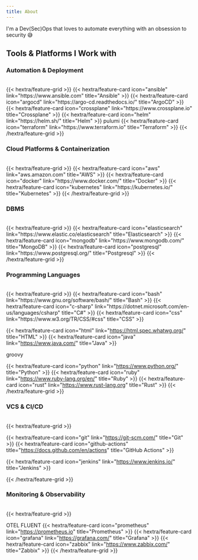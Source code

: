 ```yaml
---
title: About
---
```


I'm a Dev(Sec)Ops that loves to automate everything with an obsession to security 😅

## Tools & Platforms I Work with 
### Automation & Deployment 
<br />
{{< hextra/feature-grid >}}
{{< hextra/feature-card icon="ansible" link="https://www.ansible.com" title="Ansible" >}}
{{< hextra/feature-card icon="argocd" link="https://argo-cd.readthedocs.io/" title="ArgoCD" >}}
{{< hextra/feature-card icon="crossplane" link="https://www.crossplane.io" title="Crossplane" >}}
{{< hextra/feature-card icon="helm" link="https://helm.sh/" title="Helm" >}}
pulumi
{{< hextra/feature-card icon="terraform" link="https://www.terraform.io" title="Terraform" >}}
{{< /hextra/feature-grid >}}

### Cloud Platforms & Containerization 
<br />
{{< hextra/feature-grid >}}
{{< hextra/feature-card icon="aws" link="aws.amazon.com" title="AWS" >}}
{{< hextra/feature-card icon="docker" link="https://www.docker.com/" title="Docker" >}}
{{< hextra/feature-card icon="kubernetes" link="https://kubernetes.io/" title="Kubernetes" >}}
{{< /hextra/feature-grid >}}

### DBMS 
<br />
{{< hextra/feature-grid >}}
{{< hextra/feature-card icon="elasticsearch" link="https://www.elastic.co/elasticsearch" title="Elasticsearch" >}}
{{< hextra/feature-card icon="mongodb" link="https://www.mongodb.com/" title="MongoDB" >}}
{{< hextra/feature-card icon="postgresql" link="https://www.postgresql.org/" title="Postgresql" >}}
{{< /hextra/feature-grid >}}

### Programming Languages 
<br />
{{< hextra/feature-grid >}}
{{< hextra/feature-card icon="bash" link="https://www.gnu.org/software/bash/" title="Bash" >}}
{{< hextra/feature-card icon="c-sharp" link="https://dotnet.microsoft.com/en-us/languages/csharp" title="C#" >}}
{{< hextra/feature-card icon="css" link="https://www.w3.org/TR/CSS/#css" title="CSS" >}}



{{< hextra/feature-card icon="html" link="https://html.spec.whatwg.org/" title="HTML" >}}
{{< hextra/feature-card icon="java" link="https://www.java.com/" title="Java" >}}

groovy

{{< hextra/feature-card icon="python" link="https://www.python.org/" title="Python" >}}
{{< hextra/feature-card icon="ruby" link="https://www.ruby-lang.org/en/" title="Ruby" >}}
{{< hextra/feature-card icon="rust" link="https://www.rust-lang.org" title="Rust" >}}
{{< /hextra/feature-grid >}}

### VCS & CI/CD
<br />
{{< hextra/feature-grid >}}

{{< hextra/feature-card icon="git" link="https://git-scm.com/" title="Git" >}}
{{< hextra/feature-card icon="github-actions" title="https://docs.github.com/en/actions" title="GitHub Actions" >}}


{{< hextra/feature-card icon="jenkins" link="https://www.jenkins.io/" title="Jenkins" >}}



{{< /hextra/feature-grid >}}



### Monitoring & Observability 
<br />
{{< hextra/feature-grid >}}


OTEL 
FLUENT
{{< hextra/feature-card icon="prometheus" link="https://prometheus.io" title="Prometheus" >}}
{{< hextra/feature-card icon="grafana" link="https://grafana.com/" title="Grafana" >}}
{{< hextra/feature-card icon="zabbix" link="https://www.zabbix.com/" title="Zabbix" >}}
{{< /hextra/feature-grid >}}
